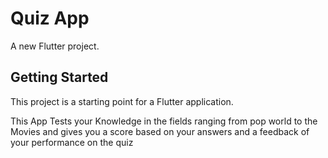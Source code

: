# Quiz App

A new Flutter project.

## Getting Started

This project is a starting point for a Flutter application.

This App Tests your Knowledge in the fields ranging from pop world to the Movies and gives you a score based on your answers and a feedback of your performance on the quiz
